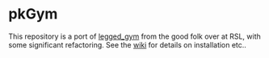 # pkGym #
This repository is a port of [legged_gym](https://github.com/leggedrobotics/legged_gym) from the good folk over at RSL, with some significant refactoring.
See the [wiki](https://github.com/mit-biomimetics/pkGym/wiki) for details on installation etc..
